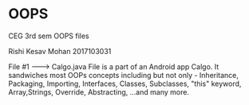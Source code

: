 # OOPS
CEG 3rd sem OOPS files

Rishi Kesav Mohan 
2017103031


File #1 ---> Calgo.java
  File is a part of an Android app Calgo. It sandwiches most OOPs concepts including but not only - 
  Inheritance,
  Packaging,
  Importing,
  Interfaces,
  Classes,
  Subclasses,
  "this" keyword,
  Array,Strings,
  Override,
  Abstracting,
  ...and many more.
  
